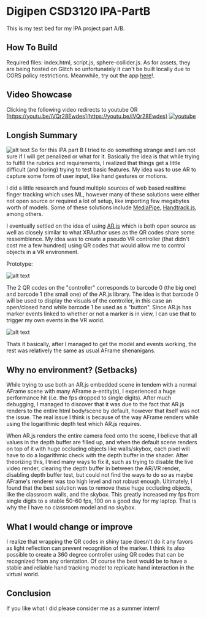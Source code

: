 # Digipen CSD3120 IPA-PartB

This is my test bed for my IPA project part A/B.

## How To Build
Required files: index.html, script.js, sphere-collider.js. As for assets, they are being hosted on Glitch so unfortunately it can't be built locally due to CORS policy restrictions.
Meanwhile, try out the app [here](https://csd3120-chemical-reactions.glitch.me/)!. 

## Video Showcase
Clicking the following video redirects to youtube OR [https://youtu.be/iVQr28Ewdes](https://youtu.be/iVQr28Ewdes)
[![youtube](https://cdn.glitch.global/3e303cbd-aded-4458-9dbd-58742f67fa57/Screenshot%202023-03-20%20024037.jpg?v=1679251560805)](https://youtu.be/iVQr28Ewdes)

## Longish Summary

![alt text](https://cdn.glitch.global/3e303cbd-aded-4458-9dbd-58742f67fa57/Screenshot%202023-03-18%20115828.jpg?v=1679246415736)
So for this IPA part B I tried to do something strange and I am not sure if I will get penalized or what for it. Basically the idea is that while trying
to fulfill the rubrics and requirements, I realized that things get a little difficult (and boring) trying to test basic features. My idea was to
use AR to capture some form of user input, like hand gestures or motions.

I did a little research and found multiple sources of web based realtime finger tracking which uses ML, however many of these solutions were either not open source
or required a lot of setup, like importing few megabytes worth of models. Some of these solutions include [MediaPipe](https://google.github.io/mediapipe/), [Handtrack.js](https://victordibia.com/handtrack.js/#/), among others.

I eventually settled on the idea of using [AR.js](https://ar-js-org.github.io/AR.js-Docs/) which is both open source as well as closely similar to what XRAuthor uses as the QR codes share some ressemblence.
My idea was to create a pseudo VR controller (that didn't cost me a few hundred) using QR codes that would allow me to control objects in a VR environment.

Prototype:

![alt text](https://cdn.glitch.global/3e303cbd-aded-4458-9dbd-58742f67fa57/pseudo_controller.jpeg?v=1679247258413)

The 2 QR codes on the "controller" corresponds to barcode 0 (the big one) and barcode 1 (the small one) of the AR.js library. The idea is that barcode 0
will be used to display the visuals of the controller, in this case an open/closed hand while barcode 1 be used as a "button". Since AR.js has marker events
linked to whether or not a marker is in view, I can use that to trigger my own events in the VR world.

![alt text](https://cdn.glitch.global/3e303cbd-aded-4458-9dbd-58742f67fa57/Screenshot%202023-03-20%20013811.jpg?v=1679247533465)

Thats it basically, after I managed to get the model and events working, the rest was relatively the same as usual AFrame shenanigans.

## Why no environment? (Setbacks)

While trying to use both an AR.js embedded scene in tendem with a normal AFrame scene with many AFrame a-entity(s), I experienced a huge performance hit (i.e. the fps dropped to single digits).
After much debugging, I managed to discover that it was due to the fact that AR.js renders to the entire html body/scene by default, however that itself was not the issue.
The real issue I think is because of the way AFrame renders while using the logarithmic depth test which AR.js requires.

When AR.js renders the entire camera feed onto the scene, I believe that all values in the depth buffer are filled up, and when the default scene renders on top of it
with huge occluding objects like walls/skybox, each pixel will have to do a logarithmic check with the depth buffer in the shader. After theorizing this, I tried many ways
to fix it, such as trying to disable the live video render, clearing the depth buffer in between the AR/VR render, disabling depth buffer test, but could not find
the ways to do so as maybe AFrame's renderer was too high level and not robust enough. Ultimately, I found that the best solution was to remove these huge occluding objects,
like the classroom walls, and the skybox. This greatly increased my fps from single digits to a stable 50-60 fps, 100 on a good day for my laptop. That is why the I have no classroom model and no skybox.

## What I would change or improve

I realize that wrapping the QR codes in shiny tape doesn't do it any favors as light reflection can prevent recognition of the marker. I think its also possible to create a 360 degree controller using QR codes that can be recognized from any orientation. Of course the best would be to have a stable and reliable 
hand tracking model to replicate hand interaction in the virtual world.

## Conclusion
If you like what I did please consider me as a summer intern!